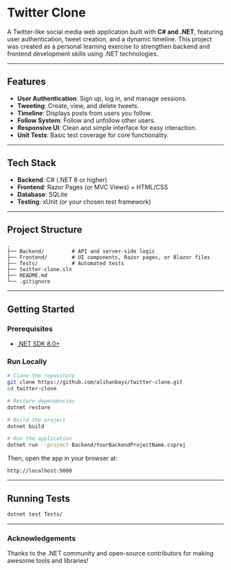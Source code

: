 # Twitter Clone

A Twitter-like social media web application built with **C# and .NET**, featuring user authentication, tweet creation, and a dynamic timeline. This project was created as a personal learning exercise to strengthen backend and frontend development skills using .NET technologies.

---

## Features

- **User Authentication**: Sign up, log in, and manage sessions.
- **Tweeting**: Create, view, and delete tweets.
- **Timeline**: Displays posts from users you follow.
- **Follow System**: Follow and unfollow other users.
- **Responsive UI**: Clean and simple interface for easy interaction.
- **Unit Tests**: Basic test coverage for core functionality.

---

## Tech Stack

- **Backend**: C# (.NET 8 or higher)
- **Frontend**: Razor Pages (or MVC Views) + HTML/CSS
- **Database**: SQLite
- **Testing**: xUnit (or your chosen test framework)

---

## Project Structure

```
.
├── Backend/         # API and server-side logic
├── Frontend/        # UI components, Razor pages, or Blazor files
├── Tests/           # Automated tests
├── twitter-clone.sln
├── README.md
└── .gitignore
```

---

## Getting Started

### Prerequisites
- [.NET SDK 8.0+](https://dotnet.microsoft.com/en-us/download)

### Run Locally

```bash
# Clone the repository
git clone https://github.com/alihanbays/twitter-clone.git
cd twitter-clone

# Restore dependencies
dotnet restore

# Build the project
dotnet build

# Run the application
dotnet run --project Backend/YourBackendProjectName.csproj
```

Then, open the app in your browser at:

```
http://localhost:5000
```

---

## Running Tests

```bash
dotnet test Tests/
```

---

### Acknowledgements
Thanks to the .NET community and open-source contributors for making awesome tools and libraries!
